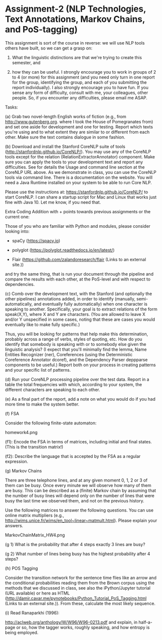 # Assignment-2 (NLP Technologies, Text Annotations, Markov Chains, and PoS-tagging)

This assignment is sort of the course in reverse: we will use NLP tools others have built, so we can get a grasp on:

1) What the linguistic distinctions are that we're trying to create this semester, and

2) how they can be useful. I strongly encourage you to work in groups of 2 to 4 (or more) for this assignment (and you need only turn in one report for the group, identifying the group, and each of you submitting the report individually). I also strongly encourage you to have fun. If you sense any form of difficulty, consult with me, your colleagues, other people. So, if you encounter any difficulties, please email me ASAP.

Tasks:

(a) Grab two novel-length English works of fiction (e.g., from http://www.gutenberg.org. where I took the House of Pomegranates from) and set one aside for development and one for testing. Report which texts you're using and to what extent they are similar to or different from each other. Make sure the text contains dialogue in some fashion.

(b) Download and install the Stanford CoreNLP suite of tools (http://stanfordnlp.github.io/CoreNLP/). You may use any of the CoreNLP tools except for the relation (RelationExtractorAnnotator) component. Make sure you  can apply the tools to your development text and report any difficulties. See for details the Usage and command line section at the CoreNLP URL above. As we demonstrate in class, you can use the CoreNLP tools via command line. There is a documentation on the website. You will need a Java Runtime installed on your system to be able to run Core NLP.

Please use the instructions at: https://stanfordnlp.github.io/CoreNLP/ to start CoreNLP. I can share a startup script for Mac and Linux that works just fine with Java 10. Let me know, if you need that.

 

Extra Coding Addition with + points towards previous assignments or the current one:

Those of you who are familiar with Python and modules, please consider looking into:

- spaCy (https://spacy.io)

- polyglot (https://polyglot.readthedocs.io/en/latest/)

- Flair (https://github.com/zalandoresearch/flair (Links to an external site.))

and try the same thing, that is run your document through the pipeline and compare the results with each other, at the PoS-level and with respect to dependencies.

 

(c) Comb over the development text, with the Stanford (and optionally the other pipelines) annotations added, in order to identify (manually, semi-automatically, and eventually fully automatically) when one character is speaking to another. Specifically, your goal is to extract relations of the form speak(X,Y), where X and Y are characters. (You are allowed to leave X and/or Y unspecified in some cases, noting that these are cases you would eventually like to make fully specific.)

Thus, you will be looking for patterns that help make this determination, probably across a range of verbs, styles of quoting, etc. How do you identify that somebody is speaking with or to somebody else given the linguistic analysis? (I expect that you'll minimally find the lemma, Name Entities Recognizer (ner), Coreferences (using the Deterministic Coreference Annotator dcoref), and the Dependency Parser deppparse components to be useful.) Report both on your process in creating patterns and your specific list of patterns.

 

(d) Run your CoreNLP processing pipeline over the test data. Report in a table the total frequencies with which, according to your system, the different characters are speaking to each other.

 

(e) As a final part of the report, add a note on what you would do if you had more time to make the system better.

 

(f) FSA

Consider the following finite-state automaton:

homework4.png

 

(f1): Encode the FSA in terms of matrices, including initial and final states. (This is the transition matrix!)

(f2): Describe the language that is accepted by the FSA as a regular expression.

 

 

(g) Markov Chains

There are three telephone lines, and at any given moment 0, 1, 2 or 3 of them can be busy. Once every minute we will observe how many of them are busy. This can be described as a (finite) Markov chain by assuming that the number of busy lines will depend only on the number of lines that were busy the last time we observed them, and not on the previous history.

Use the following matrices to answer the following questions. You can use online matrix multipliers
(e.g., http://wims.unice.fr/wims/en_tool~linear~matmult.html). Please explain your answers.

 MarkovChainMatrix_HW4.png

(g 1) What is the probability that after 4 steps exactly 3 lines are busy?

(g 2) What number of lines being busy has the highest probability after 4 steps?

 

(h) POS Tagging

Consider the transition network for the sentence time flies like an arrow and the conditional probabilities reading them from the Brown corpus using the methods that we discussed in class, see also the iPython/Jupyter tutorial (URL available) or here as HTML (http://damir.cavar.me/pynotebooks/Python_Tutorial_PoS_Tagging.html (Links to an external site.)). From these, calculate the most likely sequence.

 

(i) Read Ranaparkhi (1996):

http://aclweb.org/anthology/W/W96/W96-0213.pdf and explain, in half-a-page or so, how the tagger works, roughly speaking, and how entropy is being employed.

